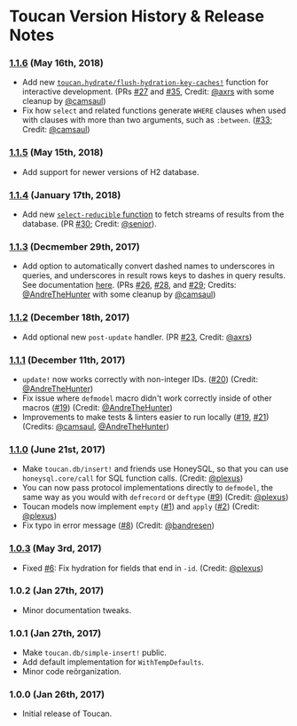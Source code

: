 # Toucan Version History & Release Notes

### [1.1.6](https://github.com/metabase/toucan/compare/1.1.5...1.1.6) (May 16th, 2018)

*  Add new [`toucan.hydrate/flush-hydration-key-caches!`](https://github.com/metabase/toucan/blob/master/docs/hydration.md#flushing-the-hydration-key-caches-for-interactive-repl-development)
   function for interactive development. (PRs [#27](https://github.com/metabase/toucan/pull/27) and [#35](https://github.com/metabase/toucan/pull/35), Credit: [@axrs](https://github.com/axrs) with some cleanup by [@camsaul](https://github.com/camsaul))
*  Fix how `select` and related functions generate `WHERE` clauses when used with clauses with more than two arguments, such as `:between`. ([#33](https://github.com/metabase/toucan/issues/33); Credit: [@camsaul](https://github.com/camsaul))

### [1.1.5](https://github.com/metabase/toucan/compare/1.1.4...1.1.5) (May 15th, 2018)

*  Add support for newer versions of H2 database.

### [1.1.4](https://github.com/metabase/toucan/compare/1.1.3...1.1.4) (January 17th, 2018)

*  Add new [`select-reducible` function](https://github.com/metabase/toucan/blob/master/docs/db-functions.md#select-reducible) to fetch streams of results
   from the database. (PR [#30](https://github.com/metabase/toucan/pull/30); Credit: [@senior](https://github.com/senior)).

### [1.1.3](https://github.com/metabase/toucan/compare/1.1.2...1.1.3) (Decmember 29th, 2017)

*  Add option to automatically convert dashed names to underscores in queries, and underscores in result rows keys to dashes in query results.
   See documentation [here](https://github.com/metabase/toucan/blob/master/docs/setup.md#automatically-converting-dashes-and-underscores).
   (PRs [#26](https://github.com/metabase/toucan/issues/26), [#28](https://github.com/metabase/toucan/issues/28), and [#29](https://github.com/metabase/toucan/issues/29);
   Credits: [@AndreTheHunter](https://github.com/AndreTheHunter) with some cleanup by [@camsaul](https://github.com/camsaul))

### [1.1.2](https://github.com/metabase/toucan/compare/1.1.1...1.1.2) (December 18th, 2017)

*  Add optional new `post-update` handler. (PR [#23](https://github.com/metabase/toucan/issues/23), Credit: [@axrs](https://github.com/axrs))

### [1.1.1](https://github.com/metabase/toucan/compare/1.1.0...1.1.1) (December 11th, 2017)

*  `update!` now works correctly with non-integer IDs. ([#20](https://github.com/metabase/toucan/issues/20)) (Credit: [@AndreTheHunter](https://github.com/AndreTheHunter))
*  Fix issue where `defmodel` macro didn't work correctly inside of other macros ([#19](https://github.com/metabase/toucan/issues/19)) (Credit: [@AndreTheHunter](https://github.com/AndreTheHunter))
*  Improvements to make tests & linters easier to run locally ([#19](https://github.com/metabase/toucan/issues/19), [#21](https://github.com/metabase/toucan/issues/21)) (Credits: [@camsaul](https://github.com/camsaul), [@AndreTheHunter](https://github.com/AndreTheHunter))

### [1.1.0](https://github.com/metabase/toucan/compare/1.0.3...1.1.0) (June 21st, 2017)

*  Make `toucan.db/insert!` and friends use HoneySQL, so that you can use `honeysql.core/call` for SQL function calls. (Credit: [@plexus](https://github.com/plexus))
*  You can now pass protocol implementations directly to `defmodel`, the same way as you would with `defrecord` or `deftype`
   ([#9](https://github.com/metabase/toucan/issues/9)) (Credit: [@plexus](https://github.com/plexus))
*  Toucan models now implement `empty` ([#1](https://github.com/metabase/toucan/issues/1)) and `apply` ([#2](https://github.com/metabase/toucan/issues/2)) (Credit: [@plexus](https://github.com/plexus))
*  Fix typo in error message ([#8](https://github.com/metabase/toucan/issues/8)) (Credit: [@bandresen](https://github.com/bandresen))


### [1.0.3](https://github.com/metabase/toucan/compare/1.0.2...1.0.3) (May 3rd, 2017)

*  Fixed [#6](https://github.com/metabase/toucan/issues/6): Fix hydration for fields that end in `-id`. (Credit: [@plexus](https://github.com/plexus))


### 1.0.2 (Jan 27th, 2017)

*  Minor documentation tweaks.


### 1.0.1 (Jan 27th, 2017)

*  Make `toucan.db/simple-insert!` public.
*  Add default implementation for `WithTempDefaults`.
*  Minor code reörganization.


### 1.0.0 (Jan 26th, 2017)

*  Initial release of Toucan.
